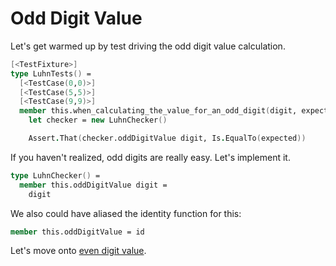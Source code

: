 Odd Digit Value
===============

Let's get warmed up by test driving the odd digit value calculation. 

```fsharp
[<TestFixture>]
type LuhnTests() =
  [<TestCase(0,0)>]
  [<TestCase(5,5)>]
  [<TestCase(9,9)>]
  member this.when_calculating_the_value_for_an_odd_digit(digit, expected) =
    let checker = new LuhnChecker()

    Assert.That(checker.oddDigitValue digit, Is.EqualTo(expected))
```

If you haven't realized, odd digits are really easy. Let's implement it.

```fsharp
type LuhnChecker() =
  member this.oddDigitValue digit =
    digit
```

We also could have aliased the identity function for this:

```fsharp
member this.oddDigitValue = id
```

Let's move onto [even digit value](step-3.md).

